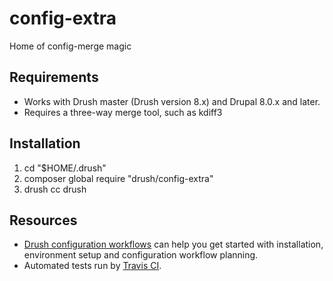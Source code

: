 # config-extra
Home of config-merge magic

Requirements
------------
* Works with Drush master (Drush version 8.x) and Drupal 8.0.x and later.
* Requires a three-way merge tool, such as kdiff3

Installation
------------

1. cd "$HOME/.drush"
2. composer global require "drush/config-extra"
3. drush cc drush

Resources
---------
* [Drush configuration workflows](https://github.com/pantheon-systems/drush-config-workflow) can help you get started with installation, environment setup and configuration workflow planning.
* Automated tests run by [Travis CI](https://travis-ci.org/drush-ops/config-extra).
